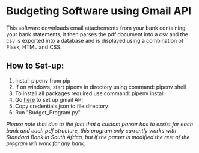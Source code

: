 # Budgeting Software using Gmail API


This software downloads email attachements from your bank containing your bank statements, it then parses the pdf document into a csv and the csv is exported into a database and is displayed using a combination of Flask, HTML and CSS.

## How to Set-up:

1. Install pipenv from pip 
2. If on windows, start pipenv in directory using command: pipenv shell
3. To install all packages required use command: pipenv install 
4. Go [here](https://developers.google.com/gmail/api/quickstart/python) to set up gmail API
5. Copy credentials.json to file directory
6. Run "Budget_Program.py"

*Please note that due to the fact that a custom parser has to exsist 
for each bank and each pdf structure, this program only currently works with Standard Bank in South Africa,
but if the parser is modified the rest of the program will work for any bank.*
